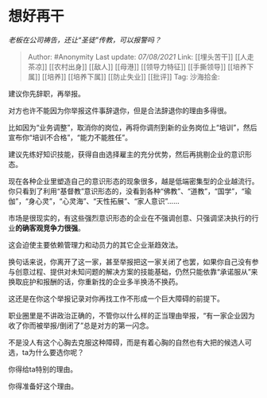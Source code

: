 # 想好再干
*老板在公司祷告，还让“圣徒”传教，可以报警吗？*

> Author: #Anonymity
> Last update: *07/08/2021*
> Link: [[埋头苦干]] [[人走茶凉]] [[农村出身]] [[敌人]] [[母港]] [[领导力特征]] [[手撕领导]] [[培养下属]] [[培养]] [[培养下属]] [[防止失业]] [[批评]]
> Tag:
> 沙海拾金:

建议你先辞职，再举报。

对方也许不能因为你举报这件事辞退你，但是合法辞退你的理由多得很。

比如因为“业务调整”，取消你的岗位，再将你调剂到新的业务岗位上“培训”，然后宣布你“培训不合格”，“能力不能胜任”。

建议先练好知识技能，获得自由选择雇主的充分优势，然后再挑剔企业的意识形态。

现在各种企业里塑造自己的意识形态的现象很多，越是低端密集型的企业越流行。你只看到了利用“基督教”意识形态的，没看到各种“佛教”、“道教”，“国学”，“瑜伽”，“身心灵”，“心灵海”、“天性拓展”、“家人意识”……

市场是很现实的，有这些强烈意识形态的企业在不强调创意、只强调坚决执行的行业**的确客观竞争力很强**。

这会迫使主要依赖管理力和动员力的其它企业渐趋效法。

换句话来说，你离开了这一家，甚至举报把这一家关闭了也罢，如果你自己没有参与创意过程、提供对未知问题的解决方案的技能基础，仍然只能依靠“承诺服从”来换取庇护和报酬的话，你重新找的企业多半换汤不换药。

这还是在你这个举报记录对你再找工作不形成一个巨大障碍的前提下。

职业圈里是不讲政治正确的，不管你以什么样的正当理由举报，“有一家企业因为收了你而被举报/倒闭了”总是对方的第一闪念。

不是没人有这个心胸去克服这种障碍，而是有着心胸的自然也有大把的候选人可选，ta为什么要选你呢？

你得给ta特别的理由。

你得准备好这个理由。

